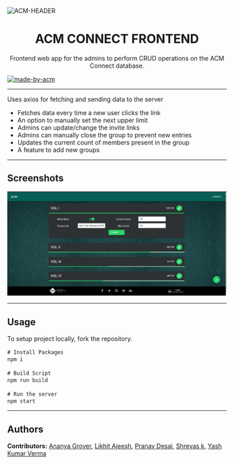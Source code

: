 ![ACM-HEADER](https://user-images.githubusercontent.com/14032427/92643737-e6252e00-f2ff-11ea-8a51-1f1b69caba9f.png)

<h1 align="center"> ACM CONNECT FRONTEND </h1>

<p align="center"> 
Frontend web app for the admins to perform CRUD operations on the ACM Connect database.
</p>

<p>
  <a href="https://acmvit.in/" target="_blank">
    <img alt="made-by-acm" src="https://img.shields.io/badge/MADE%20BY-ACM%20VIT-blue?style=for-the-badge" />
  </a>
</p>

---
Uses axios for fetching and sending data to the server
- Fetches data every time a new user clicks the link 
- An option to manually set the next upper limit
- Admins can update/change the invite links
- Admins can manually close the group to prevent new entries
- Updates the current count of members present in the group
- A feature to add new groups

---

## Screenshots

![screenshot](assets/dashboard.JPG) 


---

## Usage

To setup project locally, fork the repository.

```console
# Install Packages
npm i

# Build Script
npm run build

# Run the server
npm start
```

---

## Authors

**Contributors:** 
[Ananya Grover](https://github.com/ananyagrover14), [Likhit Ajeesh](https://github.com/Likkiii), [Pranav Desai](https://github.com/pranavvdesai), [Shreyas k](https://github.com/HelixW), [Yash Kumar Verma](https://github.com/YashKumarVerma)  

